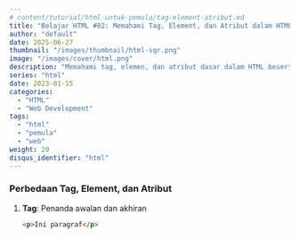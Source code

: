 ```yaml
---
# content/tutorial/html-untuk-pemula/tag-element-atribut.md
title: "Belajar HTML #02: Memahami Tag, Element, dan Atribut dalam HTML"
author: "default"
date: 2025-06-27
thumbnail: "/images/thumbnail/html-sqr.png"
image: "/images/cover/html.png"
description: "Memahami tag, elemen, dan atribut dasar dalam HTML beserta fungsinya."
series: "html"
date: 2023-01-15
categories:
  - "HTML"
  - "Web Development"
tags:
  - "html"
  - "pemula"
  - "web"
weight: 20
disqus_identifier: "html"
---
```


### Perbedaan Tag, Element, dan Atribut

1. **Tag**: Penanda awalan dan akhiran
   ```html
   <p>Ini paragraf</p>